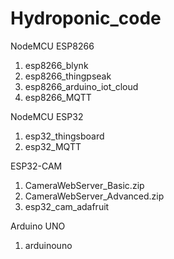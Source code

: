 # Hydroponic_code

NodeMCU ESP8266
1. esp8266_blynk
2. esp8266_thingpseak
3. esp8266_arduino_iot_cloud
4. esp8266_MQTT

NodeMCU ESP32
1. esp32_thingsboard
2. esp32_MQTT

ESP32-CAM
1. CameraWebServer_Basic.zip
2. CameraWebServer_Advanced.zip
3. esp32_cam_adafruit

Arduino UNO
1. arduinouno
